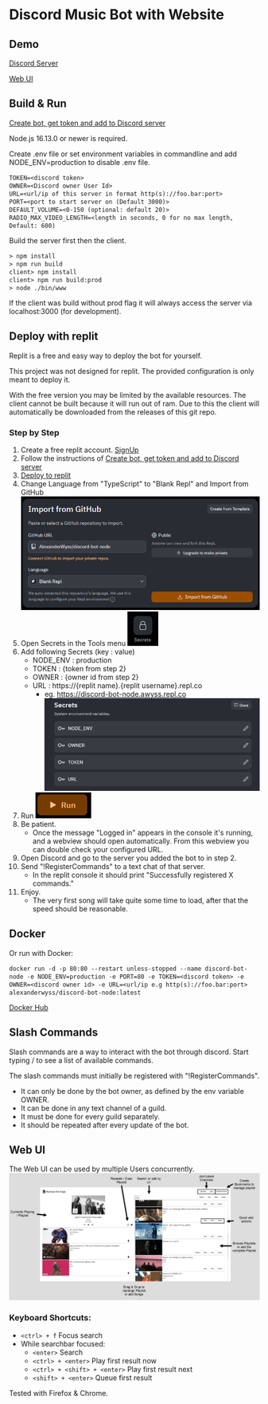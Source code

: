 # Discord Music Bot with Website

## Demo
[Discord Server](https://discord.gg/7v9jSsukYw)

[Web UI](https://discord-demo.wyss.tech/player/790550663280459786)

## Build & Run

[Create bot, get token and add to Discord server](https://github.com/AlexanderWyss/discord-bot-node/blob/master/DiscordBotREADME.md)

Node.js 16.13.0 or newer is required.

Create .env file or set environment variables in commandline and add NODE_ENV=production to disable .env file.
```
TOKEN=<discord token>
OWNER=<Discord owner User Id>
URL=<url/ip of this server in format http(s)://foo.bar:port>
PORT=<port to start server on (Default 3000)>
DEFAULT_VOLUME=<0-150 (optional: default 20)>
RADIO_MAX_VIDEO_LENGTH=<length in seconds, 0 for no max length, Default: 600)
```

Build the server first then the client.
```
> npm install
> npm run build
client> npm install
client> npm run build:prod
> node ./bin/www
```

If the client was build without prod flag it will always access the server via localhost:3000 (for development).

## Deploy with replit
Replit is a free and easy way to deploy the bot for yourself.

This project was not designed for replit. The provided configuration is only meant to deploy it.

With the free version you may be limited by the available resources. 
The client cannot be built because it will run out of ram. 
Due to this the client will automatically be downloaded from the releases of this git repo.

### Step by Step
1. Create a free replit account. [SignUp](https://replit.com/signup)
2. Follow the instructions of [Create bot, get token and add to Discord server](https://github.com/AlexanderWyss/discord-bot-node/blob/master/DiscordBotREADME.md)
3. [Deploy to replit](https://repl.it/github/AlexanderWyss/discord-bot-node)
4. Change Language from "TypeScript" to "Blank Repl" and Import from GitHub
![Web UI](https://raw.githubusercontent.com/AlexanderWyss/README-assets/master/replit_import.png)
5. Open Secrets in the Tools menu
![Secrets](https://raw.githubusercontent.com/AlexanderWyss/README-assets/master/replit_secrets.png)
6. Add following Secrets (key : value)
   - NODE_ENV : production
   - TOKEN : {token from step 2}
   - OWNER : {owner id from step 2}
   - URL : https://{replit name}.{replit username}.repl.co
     - eg. https://discord-bot-node.awyss.repl.co
       ![Run](https://raw.githubusercontent.com/AlexanderWyss/README-assets/master/replit_secrets_list.png)
7. Run
![Run](https://raw.githubusercontent.com/AlexanderWyss/README-assets/master/replit_run.png)
8. Be patient.
   - Once the message "Logged in" appears in the console it's running, and a webview should open automatically.
From this webview you can double check your configured URL.
9. Open Discord and go to the server you added the bot to in step 2.
10. Send "!RegisterCommands" to a text chat of that server.
    - In the replit console it should print "Successfully registered X commands."
11. Enjoy.
    - The very first song will take quite some time to load, after that the speed should be reasonable.


## Docker
Or run with Docker:
```
docker run -d -p 80:80 --restart unless-stopped --name discord-bot-node -e NODE_ENV=production -e PORT=80 -e TOKEN=<discord token> -e OWNER=<discord owner id> -e URL=<url/ip e.g http(s)://foo.bar:port> alexanderwyss/discord-bot-node:latest
```
[Docker Hub](https://hub.docker.com/r/alexanderwyss/discord-bot-node)

## Slash Commands
Slash commands are a way to interact with the bot through discord. Start typing / to see a list of available commands.

The slash commands must initially be registered with "!RegisterCommands".
- It can only be done by the bot owner, as defined by the env variable OWNER.
- It can be done in any text channel of a guild.
- It must be done for every guild separately.
- It should be repeated after every update of the bot.

## Web UI
The Web UI can be used by multiple Users concurrently.
![Web UI](https://raw.githubusercontent.com/AlexanderWyss/README-assets/master/discord-bot-node-web-ui.png)

### Keyboard Shortcuts:
* `<ctrl> + f` Focus search
* While searchbar focused:
    * `<enter>` Search
    * `<ctrl> + <enter>` Play first result now
    * `<ctrl> + <shift> + <enter>` Play first result next
    * `<shift> + <enter>` Queue first result

Tested with Firefox & Chrome.
